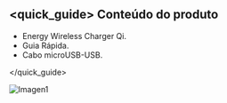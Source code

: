 ## <quick_guide> Conteúdo do produto

* Energy Wireless Charger Qi.
* Guia Rápida.
* Cabo microUSB-USB.


</quick_guide>

![Imagen1](http://static.energysistem.com/images/manuals/42055/543f8ae9a6939.jpg)
